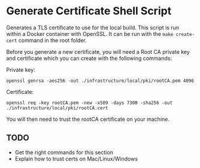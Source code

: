 # Generate Certificate Shell Script

[](../../scripts/generate_cert)

Generates a TLS certificate to use for the local build. This script is run within a Docker container with OpenSSL. It can be run with the `make create-cert` command in the root folder.

Before you generate a new certificate, you will need a Root CA private key and certificate which you can create with the following commands:

Private key:

`openssl genrsa -aes256 -out ./infrastructure/local/pki/rootCA.pem 4096`

Certificate:

`openssl req -key rootCA.pem -new -x509 -days 7300 -sha256 -out ./infrastructure/local/pki/rootCA.cert`

You will then need to trust the rootCA certificate on your machine.

## TODO

* Get the right commands for this section
* Explain how to trust certs on Mac/Linux/Windows
